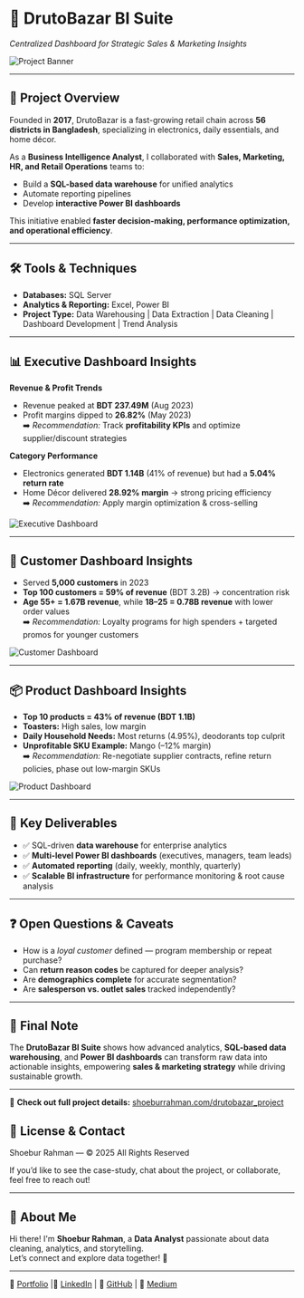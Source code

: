 # 🛒 DrutoBazar BI Suite  
*Centralized Dashboard for Strategic Sales & Marketing Insights*  

![Project Banner](assets/banner.png)  

---

## 📌 Project Overview  
Founded in **2017**, DrutoBazar is a fast-growing retail chain across **56 districts in Bangladesh**, specializing in electronics, daily essentials, and home décor.  

As a **Business Intelligence Analyst**, I collaborated with **Sales, Marketing, HR, and Retail Operations** teams to:  
- Build a **SQL-based data warehouse** for unified analytics  
- Automate reporting pipelines  
- Develop **interactive Power BI dashboards**  

This initiative enabled **faster decision-making, performance optimization, and operational efficiency**.  

---

## 🛠️ Tools & Techniques  
- **Databases:** SQL Server  
- **Analytics & Reporting:** Excel, Power BI  
- **Project Type:** Data Warehousing | Data Extraction | Data Cleaning | Dashboard Development | Trend Analysis  

---

## 📊 Executive Dashboard Insights  

**Revenue & Profit Trends**  
- Revenue peaked at **BDT 237.49M** (Aug 2023)  
- Profit margins dipped to **26.82%** (May 2023)  
➡️ *Recommendation:* Track **profitability KPIs** and optimize supplier/discount strategies  

**Category Performance**  
- Electronics generated **BDT 1.14B** (41% of revenue) but had a **5.04% return rate**  
- Home Décor delivered **28.92% margin** → strong pricing efficiency  
➡️ *Recommendation:* Apply margin optimization & cross-selling  

![Executive Dashboard](assets/executive_dashboard.png)  

---

## 👥 Customer Dashboard Insights  

- Served **5,000 customers** in 2023  
- **Top 100 customers = 59% of revenue** (BDT 3.2B) → concentration risk  
- **Age 55+ = 1.67B revenue**, while **18–25 = 0.78B revenue** with lower order values  
➡️ *Recommendation:* Loyalty programs for high spenders + targeted promos for younger customers  

![Customer Dashboard](assets/customer_dashboard.png)  

---

## 📦 Product Dashboard Insights  

- **Top 10 products = 43% of revenue (BDT 1.1B)**  
- **Toasters:** High sales, low margin  
- **Daily Household Needs:** Most returns (4.95%), deodorants top culprit  
- **Unprofitable SKU Example:** Mango (–12% margin)  
➡️ *Recommendation:* Re-negotiate supplier contracts, refine return policies, phase out low-margin SKUs  

![Product Dashboard](assets/product_dashboard.png)  

---

## 📌 Key Deliverables  

- ✅ SQL-driven **data warehouse** for enterprise analytics  
- ✅ **Multi-level Power BI dashboards** (executives, managers, team leads)  
- ✅ **Automated reporting** (daily, weekly, monthly, quarterly)  
- ✅ **Scalable BI infrastructure** for performance monitoring & root cause analysis  

---

## ❓ Open Questions & Caveats  

- How is a *loyal customer* defined — program membership or repeat purchase?  
- Can **return reason codes** be captured for deeper analysis?  
- Are **demographics complete** for accurate segmentation?  
- Are **salesperson vs. outlet sales** tracked independently?  

---

## 🚀 Final Note  
The **DrutoBazar BI Suite** shows how advanced analytics, **SQL-based data warehousing**, and **Power BI dashboards** can transform raw data into actionable insights, empowering **sales & marketing strategy** while driving sustainable growth.  

---

🔗 **Check out full project details:** [shoeburrahman.com/drutobazar_project](https://shoeburrahman.com/drutobazar_project)  


## 📄 License & Contact

Shoebur Rahman — © 2025 All Rights Reserved

If you’d like to see the case-study, chat about the project, or collaborate, feel free to reach out!


---
## 🌟 About Me
Hi there! I'm **Shoebur Rahman**, a **Data Analyst** passionate about data cleaning, analytics, and storytelling.  
Let’s connect and explore data together! 🚀

---
🔗 [Portfolio](https://shoeburrahman.com) |🔗 [LinkedIn](https://www.linkedin.com/in/shoeburrahman/) | 🔗 [GitHub](https://github.com/AnalystShoeb) | 🔗 [Medium](https://medium.com/@analystshoeb)
